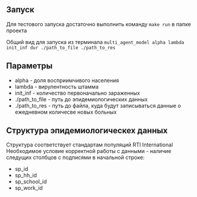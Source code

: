 ## Запуск
Для тестового запуска достаточно выполнить команду ```make run``` в папке проекта

Общий вид для запуска из терминала ```multi_agent_model alpha lambda init_inf dur ./path_to_file ./path_to_res```

## Параметры
* alpha - доля восприимчивого населения
* lambda - вирулентность штамма
* init_inf - количество первоначально зараженных
* ./path_to_file - путь до эпидемиологических данных
* ./path_to_res - путь до файла, куда будут записываться данные о ежедневном количесве новых больных

## Структура эпидемиологическех данных
Структура соответствует стандартам популяций RTI International
Необходимое условие корректной работы с данными - наличие следущих столбцов с подписями в начальной строке:
* sp_id
* sp_hh_id
* sp_school_id
* sp_work_id
